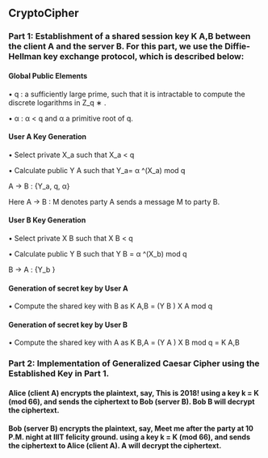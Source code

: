## CryptoCipher

### Part 1: Establishment of a shared session key K A,B between the client A and the server B. For this part, we use the Diffie-Hellman key exchange protocol, which is described below:

#### Global Public Elements

• q : a sufficiently large prime, such that it is intractable to compute
the discrete logarithms in Z_q ∗ .

• α : α < q and α a primitive root of q.

#### User A Key Generation

• Select private X_a such that X_a < q

• Calculate public Y A such that Y_a= α ^(X_a) mod q

A → B : {Y_a, q, α}

Here A → B : M denotes party A sends a message M to party B.

#### User B Key Generation

• Select private X B such that X B < q

• Calculate public Y B such that Y B = α ^(X_b) mod q

B → A : {Y_b }


#### Generation of secret key by User A

• Compute the shared key with B as K A,B = (Y B ) X A mod q

#### Generation of secret key by User B

• Compute the shared key with A as K B,A = (Y A ) X B mod q = K A,B


### Part 2: Implementation of Generalized Caesar Cipher using the Established Key in Part 1.


#### Alice (client A) encrypts the plaintext, say, This is 2018! using a key k = K (mod 66), and sends the ciphertext to Bob (server B). Bob B will decrypt the ciphertext.

#### Bob (server B) encrypts the plaintext, say, Meet me after the party at 10 P.M. night at IIIT felicity ground. using a key k = K (mod 66), and sends the ciphertext to Alice (client A). A will decrypt the ciphertext.